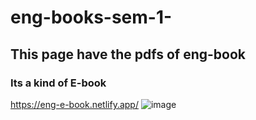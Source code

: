 # eng-books-sem-1-
## This page have the pdfs of eng-book 
### Its a kind of E-book
https://eng-e-book.netlify.app/
![image](https://user-images.githubusercontent.com/112026180/203583578-e2ae71cc-61fa-46e3-87c2-7d4df59aa335.png)
